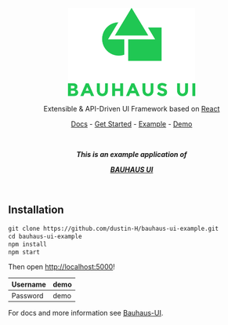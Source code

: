 <p align="center"><img src="https://raw.githubusercontent.com/dustin-H/bauhaus-ui-example/master/img/Logo.png" width=260></p>
<p align="center">Extensible & API-Driven UI Framework based on <a href="https://github.com/facebook/react">React</a></p>
<p align="center"><a href="https://github.com/dustin-H/bauhaus-ui/blob/master/docs/README.md">Docs</a> - <a href="https://github.com/dustin-H/bauhaus-ui/blob/master/docs/GetStarted.md">Get Started</a> - <a href="https://github.com/dustin-H/bauhaus-ui-example">Example</a> - <a href="https://github.com/dustin-H/bauhaus-ui#demo">Demo</a></p>
<br/>
<p align="center"><b><i>This is an example application of</i></b></p>
<p align="center"><b><i><a href="https://github.com/dustin-H/bauhaus-ui">BAUHAUS UI</a></i></b></p>

<br/>

## Installation

```
git clone https://github.com/dustin-H/bauhaus-ui-example.git
cd bauhaus-ui-example
npm install
npm start
```

Then open [http://localhost:5000](http://localhost:5000)!

Username | demo
-------- | ----
Password | demo

For docs and more information see [Bauhaus-UI](https://github.com/dustin-H/bauhaus-ui).
